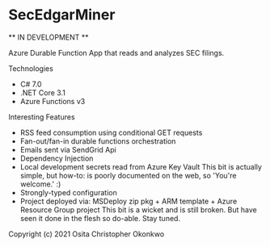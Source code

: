 # SecEdgarMiner

** IN DEVELOPMENT **

Azure Durable Function App that reads and analyzes SEC filings.

Technologies
- C# 7.0
- .NET Core 3.1
- Azure Functions v3

Interesting Features
- RSS feed consumption using conditional GET requests
- Fan-out/fan-in durable functions orchestration
- Emails sent via SendGrid Api
- Dependency Injection
- Local development secrets read from Azure Key Vault
  This bit is actually simple, but how-to: is poorly documented on the web, so 'You're welcome.' :)
- Strongly-typed configuration
- Project deployed via: MSDeploy zip pkg + ARM template + Azure Resource Group project
  This bit is a wicket and is still broken. But have seen it done in the flesh so do-able. Stay tuned.

Copyright (c) 2021 Osita Christopher Okonkwo
